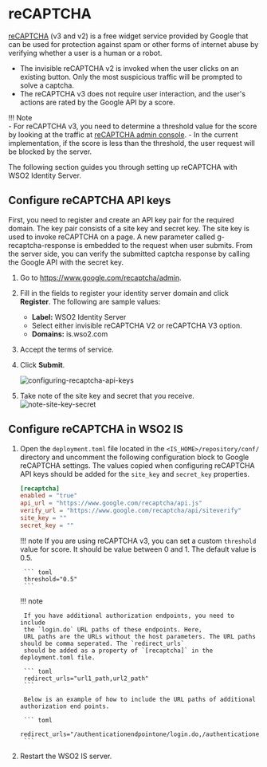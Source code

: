 # reCAPTCHA

[reCAPTCHA](https://developers.google.com/recaptcha/) (v3 and v2) is a free widget service provided by Google that can be used for protection against spam or other forms of internet abuse by verifying whether a user is a human or a robot. 

-   The invisible reCAPTCHA v2 is invoked when the user clicks on an existing button. Only the most suspicious traffic will be prompted to solve a captcha.
-   The reCAPTCHA v3 does not require user interaction, and the user's actions are rated by the Google API by a score. 

!!! Note  
    -   For reCAPTCHA v3, you need to determine a threshold value for the score by looking at the traffic at [reCAPTCHA admin console](https://www.google.com/recaptcha/admin).
    -   In the current  implementation, if the  score is less than the threshold, the user request will be blocked by the server.

The following section guides you through setting up reCAPTCHA with WSO2 Identity Server.


## Configure reCAPTCHA API keys

First, you need to register and create an API key pair for the required domain. The key pair consists of a site key and secret key. The site key is used to invoke reCAPTCHA on a page. A new parameter called g-recaptcha-response is embedded to the request when user submits. From the server side, you can verify the submitted captcha response by calling the Google API with the secret key.

1.  Go to <https://www.google.com/recaptcha/admin>.

2.  Fill in the fields to register
    your identity server domain and click **Register**. The following
    are sample values:
    -   **Label:** WSO2 Identity Server
    -   Select either invisible reCAPTCHA V2 or reCAPTCHA V3 option.
    -   **Domains:** is.wso2.com  

3.	Accept the terms of service. 

4.  Click **Submit**.

    ![configuring-recaptcha-api-keys]({{base_path}}/assets/img/fragments/recaptcha-new-sso.png) 

5.  Take note of the site key and secret that you receive.
    ![note-site-key-secret]({{base_path}}/assets/img/fragments/copy-key.png)

## Configure reCAPTCHA in WSO2 IS

1. Open the `deployment.toml` file located in the `<IS_HOME>/repository/conf/` directory and uncomment the following configuration 
   block to Google reCAPTCHA settings. The values copied when configuring reCAPTCHA API keys should be added for the `site_key` and `secret_key` properties. 

    ```toml
    [recaptcha]
    enabled = "true"
    api_url = "https://www.google.com/recaptcha/api.js"
    verify_url = "https://www.google.com/recaptcha/api/siteverify"
    site_key = ""
    secret_key = ""
    ```

    !!! note
        If you are using reCAPTCHA v3, you can set a custom `threshold` value for  score. It should be value between 0 and 1. The default value is 0.5.

        ``` toml
        threshold="0.5"
        ```
    
    !!! note
    
        If you have additional authorization endpoints, you need to include
        the `login.do` URL paths of these endpoints. Here,
        URL paths are the URLs without the host parameters. The URL paths should be comma seperated. The `redirect_urls`
        should be added as a property of `[recaptcha]` in the deployment.toml file.
    
        ``` toml
        redirect_urls="url1_path,url2_path"
        ```
    
        Below is an example of how to include the URL paths of additional authorization end points.
    
        ``` toml
        redirect_urls="/authenticationendpointone/login.do,/authenticationendpointtwo/login.do"
        ```
        
2. Restart the WSO2 IS server.